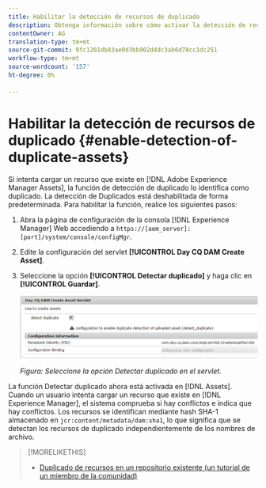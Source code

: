 ```yaml
---
title: Habilitar la detección de recursos de duplicado
description: Obtenga información sobre cómo activar la detección de recursos de duplicado en Experience Manager.
contentOwner: AG
translation-type: tm+mt
source-git-commit: 9fc1201db83ae0d3bb902d4dc3ab6d78cc1dc251
workflow-type: tm+mt
source-wordcount: '157'
ht-degree: 0%

---
```



# Habilitar la detección de recursos de duplicado {#enable-detection-of-duplicate-assets}

Si intenta cargar un recurso que existe en [!DNL Adobe Experience Manager Assets], la función de detección de duplicado lo identifica como duplicado. La detección de Duplicados está deshabilitada de forma predeterminada. Para habilitar la función, realice los siguientes pasos:

1. Abra la página de configuración de la consola [!DNL Experience Manager] Web accediendo a `https://[aem_server]:[port]/system/console/configMgr`.
1. Edite la configuración del servlet **[!UICONTROL Day CQ DAM Create Asset]**.
1. Seleccione la opción **[!UICONTROL Detectar duplicado]** y haga clic en **[!UICONTROL Guardar]**.

   ![Seleccione la opción Detectar duplicado en el servlet](assets/chlimage_1-377.png)

   *Figura: Seleccione la opción Detectar duplicado en el servlet.*

La función Detectar duplicado ahora está activada en [!DNL Assets]. Cuando un usuario intenta cargar un recurso que existe en [!DNL Experience Manager], el sistema comprueba si hay conflictos e indica que hay conflictos. Los recursos se identifican mediante hash SHA-1 almacenado en `jcr:content/metadata/dam:sha1`, lo que significa que se detectan los recursos de duplicado independientemente de los nombres de archivo.

>[!MORELIKETHIS]
>
>* [Duplicado de recursos en un repositorio existente (un tutorial de un miembro de la comunidad)](https://experience-aem.blogspot.com/2019/06/aem-65-find-duplicate-assets-binaries-in-existing-repository.html)

